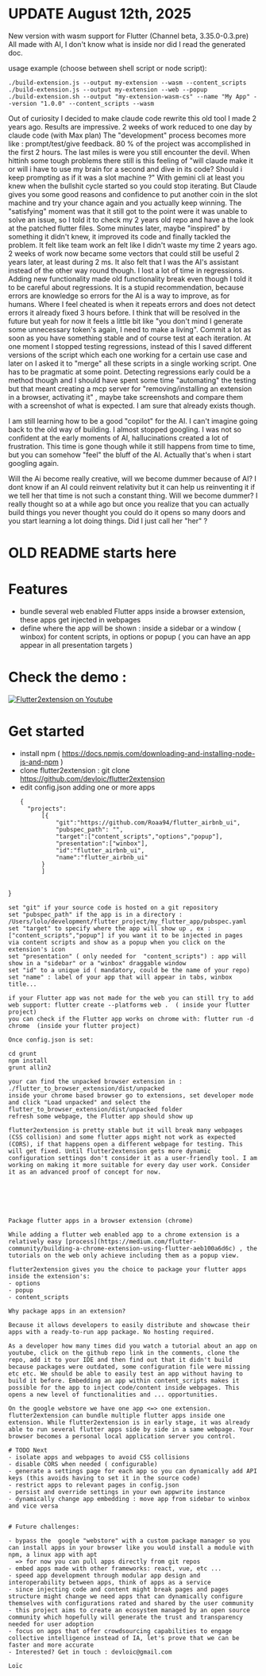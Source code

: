 # UPDATE August 12th, 2025

New version with wasm support for Flutter (Channel beta, 3.35.0-0.3.pre)
All made with AI, I don't know what is inside nor did I read the generated doc.

usage example (choose between shell script or node script):
```
./build-extension.js --output my-extension --wasm --content_scripts
./build-extension.js --output my-extension --web --popup
./build-extension.sh --output "my-extension-wasm-cs" --name "My App" --version "1.0.0" --content_scripts --wasm
```

Out of curiosity I decided to make claude code rewrite this old tool I made 2 years ago. 
Results are impressive. 2 weeks of work reduced to one day by claude code (with Max plan)
The "development" process becomes more like : prompt/test/give feedback. 80 % of the project
was accomplished in the first 2 hours. The last miles is were you still encounter the devil.
When hittinh some tough problems there still is this feeling of "will claude make it or will i have
to use my brain for a second and dive in its code? Should i keep prompting as if it was a slot 
machine ?"  With gemini cli at least you knew when the bullshit cycle started so you could stop
iterating. But Claude gives you some good reasons and confidence to put another coin in the slot 
machine and try your chance again and you actually keep winning.
The "satisfying" moment was that it still got to the point were it was unable to solve an issue, 
so I told it to check my 2 years old repo and have a the look at the patched flutter files. 
Some minutes later, maybe "inspired" by something it didn't knew, it
improved its code and finally tackled the problem. It felt like team work an felt like I didn't waste
my time 2 years ago. 2 weeks of work now became some vectors that could still be useful 2 years
later, at least during 2 ms. It also felt that I was the AI's assistant 
instead of the other way round though. 
I lost a lot of time in regressions. Adding new functionality made old functionality break even
though I told it to be careful about regressions. It is a stupid recommendation, because errors are 
knowledge so errors for the AI is a way to improve, as for humans. Where I feel cheated is when
it repeats errors and does not detect errors it already fixed 3 hours before. I think that will
be resolved in the future but yeah for now it feels a little bit like "you don't mind I generate
some unnecessary token's again, I need to make a living". Commit a lot as soon as you  have 
something  stable and of course test at each iteration. At one moment I stopped testing regressions, 
instead of this I saved different versions of the script which each one working for a 
certain use case and later on I asked it to "merge" all these scripts in a single working script.
One has to be pragmatic at some point. Detecting regressions early could be a method though and I 
should have spent some time "automating" the testing but that meant creating a mcp server for 
"removing/installing an extension in a browser, activating it" , maybe take screenshots
and compare them with a screenshot of what is expected. I am sure that already exists though.

I am still learning how to be a good "copilot" for the AI. I can't imagine going back to the old
way of building. I almost stopped googling. I was not so confident at the early moments of AI, 
hallucinations created a lot of frustration. This time is gone though while it still happens from time
to time, but you can somehow "feel" the bluff of the AI. Actually that's when i start googling again.

Will the Ai become really creative, will we become dummer because of AI? I dont know if an AI could
reinvent relativity but it can help us reinventing it if we tell her that time is not such a constant
thing. Will we become dummer? I really thought so at a while ago but once you realize that you can
actually build things you never thought you could do it opens so many doors and you start learning
a lot doing things.  Did I just call her "her" ?


# OLD README starts here

# Features

- bundle several web enabled Flutter apps inside a browser extension, these apps get injected in webpages
- define where the app will be shown : inside a sidebar or a window ( winbox) for content scripts, in options or popup ( you can have an app appear in all presentation targets )

# Check the demo :  

[![Flutter2extension on Youtube](http://img.youtube.com/vi/OWs5GaYO2FM/0.jpg)](http://www.youtube.com/watch?v=OWs5GaYO2FM "Flutter2extension")

# Get started

- install npm ( https://docs.npmjs.com/downloading-and-installing-node-js-and-npm )
- clone flutter2extension : git clone https://github.com/devloic/flutter2extension
- edit config.json adding one or more apps
  ```
  {
    "projects":
        [{
            "git":"https://github.com/Roaa94/flutter_airbnb_ui",
            "pubspec_path": "",
            "target":["content_scripts","options","popup"],
            "presentation":["winbox"],
            "id":"flutter_airbnb_ui",
            "name":"flutter_airbnb_ui"
        }
        ]
    
}
```
set "git" if your source code is hosted on a git repository
set "pubspec_path" if the app is in a directory : /Users/lolo/development/flutter_project/my_flutter_app/pubspec.yaml
set "target" to specify where the app will show up , ex : ["content_scripts","popup"] if you want it to be injected in pages
via content scripts and show as a popup when you click on the extension's icon
set "presentation" ( only needed for  "content_scripts") : app will show in a "sidebar" or a "winbox" draggable window
set "id" to a unique id ( mandatory, could be the name of your repo)
set "name" : label of your app that will appear in tabs, winbox title...

if your Flutter app was not made for the web you can still try to add web support: flutter create --platforms web .  ( inside your flutter project)
you can check if the Flutter app works on chrome with: flutter run -d chrome  (inside your flutter project)

Once config.json is set:

cd grunt
npm install
grunt allin2

your can find the unpacked browser extension in : ./flutter_to_browser_extension/dist/unpacked
inside your chrome based browser go to extensions, set developer mode and click "Load unpacked" and select the flutter_to_browser_extension/dist/unpacked folder
refresh some webpage, the Flutter app should show up

flutter2extension is pretty stable but it will break many webpages (CSS collision) and some flutter apps might not work as expected (CORS), if that happens open a different webpage for testing. This will get fixed. Until flutter2extension gets more dynamic configuration settings don't consider it as a user-friendly tool. I am working on making it more suitable for every day user work. Consider it as an advanced proof of concept for now.






Package flutter apps in a browser extension (chrome)

While adding a flutter web enabled app to a chrome extension is a relatively easy [process](https://medium.com/flutter-community/building-a-chrome-extension-using-flutter-aeb100a6d6c) , the tutorials on the web only achieve including them as a popup view.

flutter2extension gives you the choice to package your flutter apps inside the extension's:  
- options  
- popup  
- content_scripts  

Why package apps in an extension?

Because it allows developers to easily distribute and showcase their apps with a ready-to-run app package. No hosting required.

As a developer how many times did you watch a tutorial about an app on youtube, click on the github repo link in the comments, clone the repo, add it to your IDE and then find out that it didn't build because packages were outdated, some configuration file were missing etc etc. We should be able to easily test an app without having to build it before. Embedding an app within content_scripts makes it possible for the app to inject code/content inside webpages. This opens a new level of functionalities and ... opportunities.

On the google webstore we have one app <=> one extension. flutter2extension can bundle multiple flutter apps inside one extension. While flutter2extension is in early stage, it was already able to run several flutter apps side by side in a same webpage. Your browser becomes a personal local application server you control.

# TODO Next
- isolate apps and webpages to avoid CSS collisions
- disable CORS when needed ( configurable)
- generate a settings page for each app so you can dynamically add API keys (this avoids having to set it in the source code)
- restrict apps to relevant pages in config.json
- persist and override settings in your own appwrite instance
- dynamically change app embedding : move app from sidebar to winbox and vice versa


# Future challenges:

- bypass the  google "webstore" with a custom package manager so you can install apps in your browser like you would install a module with npm, a linux app with apt
  => for now you can pull apps directly from git repos
- embed apps made with other frameworks: react, vue, etc ...
- speed app development through modular app design and interoperability between apps, think of apps as a service
- since injecting code and content might break pages and pages structure might change we need apps that can dynamically configure themselves with configurations rated and shared by the user community
- this project aims to create an ecosystem managed by an open source community which hopefully will generate the trust and transparency needed for user adoption
- focus on apps that offer crowdsourcing capabilities to engage collective intelligence instead of IA, let's prove that we can be faster and more accurate
- Interested? Get in touch : devloic@gmail.com

Loïc
